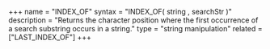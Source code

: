 +++
name = "INDEX_OF"
syntax = "INDEX_OF( string <STRING>, searchStr <STRING> )"
description = "Returns the character position where the first occurrence of a search substring occurs in a string."
type = "string manipulation"
related = ["LAST_INDEX_OF"]
+++

